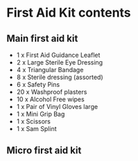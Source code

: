 # First Aid Kit contents

## Main first aid kit

* 1 x First Aid Guidance Leaflet
* 2 x Large Sterile Eye Dressing
* 4 x Triangular Bandage
* 8 x Sterile dressing (assorted)
* 6 x Safety Pins
* 20 x Washproof plasters
* 10 x Alcohol Free wipes
* 1 x Pair of Vinyl Gloves large
* 1 x Mini Grip Bag
* 1 x Scissors
* 1 x Sam Splint

## Micro first aid kit

